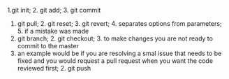 1.git init; 2. git add; 3. git commit
1. git pull; 2. git reset; 3. git revert; 4. separates options from parameters; 5. if a mistake was made
1. git branch; 2. git checkout; 3. to make changes you are not ready to commit to the master
1. an example would be if you are resolving a smal issue that needs to be fixed and you would request a pull request when you want the code reviewed first; 2. git push

